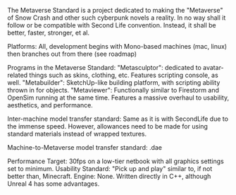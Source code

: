 The Metaverse Standard is a project dedicated to making the "Metaverse" of Snow Crash and other such cyberpunk novels a
reality. In no way shall it follow or be compatible with Second Life convention. Instead, it shall be better, faster, stronger, et al.


Platforms: All, development begins with Mono-based machines (mac, linux) then branches out from there (see roadmap)


Programs in the Metaverse Standard:
"Metasculptor": dedicated to avatar-related things such as skins, clothing, etc. Features scripting console, as well.
"Metabuilder": SketchUp-like building platform, with scripting ability thrown in for objects.
"Metaviewer": Functionally similar to Firestorm and OpenSim running at the same time. Features a massive overhaul to usability, aesthetics, and performance.

Inter-machine model transfer standard: Same as it is with SecondLife due to the immense speed. However, allowances need to be made for using standard materials instead of wrapped textures.

Machine-to-Metaverse model transfer standard: .dae


Performance Target: 30fps on a low-tier netbook with all graphics settings set to minimum.
Usability Standard: "Pick up and play" similar to, if not better than, Minecraft.
Engine: None. Written directly in C++, although Unreal 4 has some advantages. 
